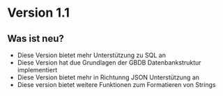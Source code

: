 # Version 1.1

## Was ist neu?

- Diese Version bietet mehr Unterstützung zu SQL an
- Diese Version hat due Grundlagen der GBDB Datenbankstruktur implementiert
- Diese Version bietet mehr in Richtunng JSON Unterstützung an
- Diese version bietet weitere Funktionen zum Formatieren von Strings
